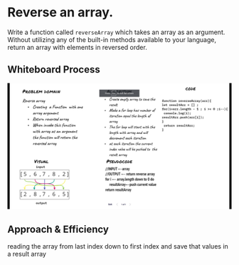 
# **Reverse an array.**

Write a function called `reverseArray` which takes an array as an argument. Without utilizing any of the built-in methods available to your language, return an array with elements in reversed order.

## Whiteboard Process

![reverse-array](../../../assest/reverse-array.jpg)


## Approach & Efficiency

 reading the array from last index down to first index and save that values in a result array 


